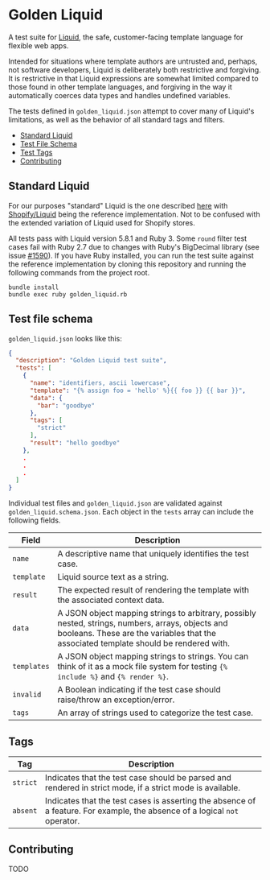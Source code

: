 # Golden Liquid

A test suite for [Liquid](https://shopify.github.io/liquid/), the safe, customer-facing template language for flexible web apps.

Intended for situations where template authors are untrusted and, perhaps, not software developers, Liquid is deliberately both restrictive and forgiving. It is restrictive in that Liquid expressions are somewhat limited compared to those found in other template languages, and forgiving in the way it automatically coerces data types and handles undefined variables.

The tests defined in `golden_liquid.json` attempt to cover many of Liquid's limitations, as well as the behavior of all standard tags and filters.

- [Standard Liquid](#standard-liquid)
- [Test File Schema](#test-file-schema)
- [Test Tags](#tags)
- [Contributing](#contributing)

## Standard Liquid

For our purposes "standard" Liquid is the one described [here](https://shopify.github.io/liquid/) with [Shopify/Liquid](https://github.com/Shopify/liquid) being the reference implementation. Not to be confused with the extended variation of Liquid used for Shopify stores.

All tests pass with Liquid version 5.8.1 and Ruby 3. Some `round` filter test cases fail with Ruby 2.7 due to changes with Ruby's BigDecimal library (see issue [#1590](https://github.com/Shopify/liquid/issues/1590)). If you have Ruby installed, you can run the test suite against the reference implementation by cloning this repository and running the following commands from the project root.

```
bundle install
bundle exec ruby golden_liquid.rb
```

## Test file schema

`golden_liquid.json` looks like this:

```json
{
  "description": "Golden Liquid test suite",
  "tests": [
    {
      "name": "identifiers, ascii lowercase",
      "template": "{% assign foo = 'hello' %}{{ foo }} {{ bar }}",
      "data": {
        "bar": "goodbye"
      },
      "tags": [
        "strict"
      ],
      "result": "hello goodbye"
    },
    .
    .
    .
  ]
}
```

Individual test files and `golden_liquid.json` are validated against `golden_liquid.schema.json`. Each object in the `tests` array can include the following fields.

| Field       | Description                                                                                                                                                                                |
| ----------- | ------------------------------------------------------------------------------------------------------------------------------------------------------------------------------------------ |
| `name`      | A descriptive name that uniquely identifies the test case.                                                                                                                                 |
| `template`  | Liquid source text as a string.                                                                                                                                                            |
| `result`    | The expected result of rendering the template with the associated context data.                                                                                                            |
| `data`      | A JSON object mapping strings to arbitrary, possibly nested, strings, numbers, arrays, objects and booleans. These are the variables that the associated template should be rendered with. |
| `templates` | A JSON object mapping strings to strings. You can think of it as a mock file system for testing `{% include %}` and `{% render %}`.                                                        |
| `invalid`   | A Boolean indicating if the test case should raise/throw an exception/error.                                                                                                               |
| `tags`      | An array of strings used to categorize the test case.                                                                                                                                      |

## Tags

| Tag      | Description                                                                                                                |
| -------- | -------------------------------------------------------------------------------------------------------------------------- |
| `strict` | Indicates that the test case should be parsed and rendered in strict mode, if a strict mode is available.                  |
| `absent` | Indicates that the test cases is asserting the absence of a feature. For example, the absence of a logical `not` operator. |

## Contributing

TODO
